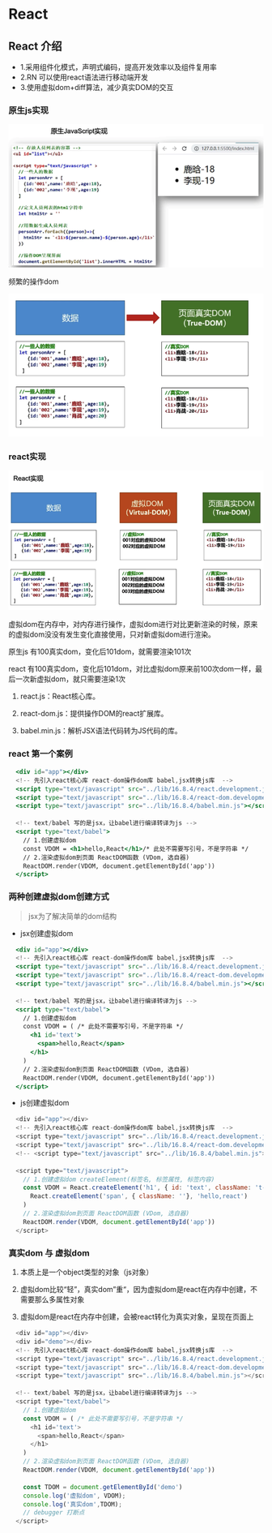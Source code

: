 # React

## React 介绍

- 1.采用组件化模式，声明式编码，提高开发效率以及组件复用率
- 2.RN 可以使用react语法进行移动端开发
- 3.使用虚拟dom+diff算法，减少真实DOM的交互

### 原生js实现

![原生js](./img/iShot_2023-05-12_18.05.08.png)

频繁的操作dom

![](./img/iShot_2023-05-12_18.11.49.png)

### react实现

![](./img/iShot_2023-05-12_18.17.26.png)

虚拟dom在内存中，对内存进行操作，虚拟dom进行对比更新渲染的时候，原来的虚拟dom没没有发生变化直接使用，只对新虚拟dom进行渲染。

原生js 有100真实dom，变化后101dom，就需要渲染101次

react  有100真实dom，变化后101dom，对比虚拟dom原来前100次dom一样，最后一次新虚拟dom，就只需要渲染1次



1. react.js：React核心库。

2. react-dom.js：提供操作DOM的react扩展库。

3. babel.min.js：解析JSX语法代码转为JS代码的库。

### react 第一个案例

```jsx
  <div id="app"></div>
  <!-- 先引入react核心库 react-dom操作dom库 babel,jsx转换js库  -->
  <script type="text/javascript" src="../lib/16.8.4/react.development.js"></script>
  <script type="text/javascript" src="../lib/16.8.4/react-dom.development.js"></script>
  <script type="text/javascript" src="../lib/16.8.4/babel.min.js"></script>

  <!-- text/babel 写的是jsx，让babel进行编译转译为js -->
  <script type="text/babel">
    // 1.创建虚拟dom
    const VDOM = <h1>hello,React</h1>/* 此处不需要写引号，不是字符串 */
    // 2.渲染虚拟dom到页面 ReactDOM函数 (VDom, 选自器)
    ReactDOM.render(VDOM, document.getElementById('app'))
  </script>
```

### 两种创建虚拟dom创建方式

> jsx为了解决简单的dom结构

- jsx创建虚拟dom

```jsx
  <div id="app"></div>
  <!-- 先引入react核心库 react-dom操作dom库 babel,jsx转换js库  -->
  <script type="text/javascript" src="../lib/16.8.4/react.development.js"></script>
  <script type="text/javascript" src="../lib/16.8.4/react-dom.development.js"></script>
  <script type="text/javascript" src="../lib/16.8.4/babel.min.js"></script>

  <!-- text/babel 写的是jsx，让babel进行编译转译为js -->
  <script type="text/babel">
    // 1.创建虚拟dom
    const VDOM = ( /* 此处不需要写引号，不是字符串 */
      <h1 id='text'>
        <span>hello,React</span>
      </h1>
    )
    // 2.渲染虚拟dom到页面 ReactDOM函数 (VDom, 选自器)
    ReactDOM.render(VDOM, document.getElementById('app'))
  </script>
```

- js创建虚拟dom

```js
  <div id="app"></div>
  <!-- 先引入react核心库 react-dom操作dom库 babel,jsx转换js库  -->
  <script type="text/javascript" src="../lib/16.8.4/react.development.js"></script>
  <script type="text/javascript" src="../lib/16.8.4/react-dom.development.js"></script>
  <!-- <script type="text/javascript" src="../lib/16.8.4/babel.min.js"></script> -->

  <script type="text/javascript">
    // 1.创建虚拟dom createElement(标签名, 标签属性, 标签内容)
    const VDOM = React.createElement('h1', { id: 'text', className: 't-ty'},
      React.createElement('span', { className: ''}, 'hello,react')
    )
    // 2.渲染虚拟dom到页面 ReactDOM函数 (VDom, 选自器)
    ReactDOM.render(VDOM, document.getElementById('app'))
  </script>
```

### 真实dom 与 虚拟dom

1. 本质上是一个object类型的对象（js对象）

2. 虚拟dom比较“轻”，真实dom”重“，因为虚拟dom是react在内存中创建，不需要那么多属性对象

3. 虚拟dom是react在内存中创建，会被react转化为真实对象，呈现在页面上

```js
  <div id="app"></div>
  <div id="demo"></div>
  <!-- 先引入react核心库 react-dom操作dom库 babel,jsx转换js库  -->
  <script type="text/javascript" src="../lib/16.8.4/react.development.js"></script>
  <script type="text/javascript" src="../lib/16.8.4/react-dom.development.js"></script>
  <script type="text/javascript" src="../lib/16.8.4/babel.min.js"></script>

  <!-- text/babel 写的是jsx，让babel进行编译转译为js -->
  <script type="text/babel">
    // 1.创建虚拟dom
    const VDOM = ( /* 此处不需要写引号，不是字符串 */
      <h1 id='text'>
        <span>hello,React</span>
      </h1>
    )
    // 2.渲染虚拟dom到页面 ReactDOM函数 (VDom, 选自器)
    ReactDOM.render(VDOM, document.getElementById('app'))

    const TDOM = document.getElementById('demo')
    console.log('虚拟dom', VDOM);
    console.log('真实dom',TDOM);
    // debugger 打断点
  </script>
```